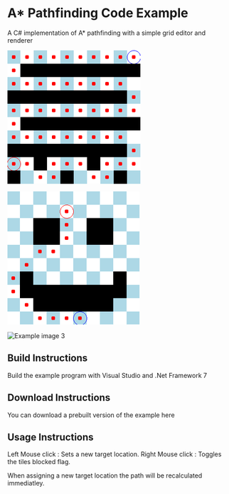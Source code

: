 # A* Pathfinding Code Example

A C# implementation of A* pathfinding with a simple grid editor and renderer

![Example image 1](images/image-2.png)

![Example image 2](images/image-3.png)

![Example image 3](images/image-4.png)

## Build Instructions

Build the example program with Visual Studio and .Net Framework 7

## Download Instructions

You can download a prebuilt version of the example here

## Usage Instructions

Left Mouse click : Sets a new target location.
Right Mouse click : Toggles the tiles blocked flag.

When assigning a new target location the path will be recalculated immediatley.